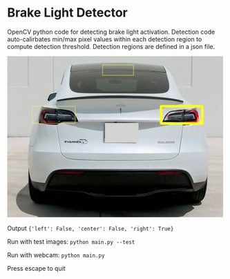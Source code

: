 # Brake Light Detector
OpenCV python code for detecting brake light activation.  Detection code auto-calirbates min/max pixel values within each detection region to compute detection threshold.  Detection regions are defined in a json file.

![Example image](https://github.com/jcl5m1/brakelight/blob/main/images/example.jpg?raw=true)

Output `{'left': False, 'center': False, 'right': True}`

Run with test images:
`python main.py --test`

Run with webcam:
`python main.py`

Press escape to quit
